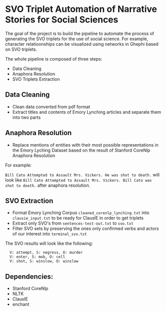 # SVO Triplet Automation of Narrative Stories for Social Sciences 

The goal of the project is to build the pipeline to automate the process of generating the SVO triplets for the use of social science. 
For example, character relatioonships can be visualized using networks in Ghephi based on SVO triplets. 

The whole pipeline is composed of three steps:
  - Data Cleaning 
  - Anaphora Resolution 
  - SVO Triplets Extraction
 
## Data Cleaning
  - Clean data converted from pdf format
  - Extract titles and contents of Emory Lynching articles and separate them into two parts 
 
## Anaphora Resolution 
  - Replace mentions of entities with their most possible representations in the Emory Lyching Dataset based on the result of Stanford CoreNlp Anaphora Resolution
  
  For example: 
  
  `Bill Cato Attempted to Assault Mrs. Vickers. He was shot to death.` will look like 
  `Bill Cato Attempted to Assault Mrs. Vickers. Bill Cato was shot to death.` after anaphora resolution.

## SVO Extraction 
  - Format Emory Lynching Corpus `cleaned_corenlp_lynching.txt` into `clausie_input.txt` to be ready for ClausIE in order to get triplets
  - Extract only SVO's from `sentences-test-out.txt` to `svo.txt`
  - Filter SVO sets by preserving the ones only confirmed verbs and actors of our interest into `terminal_svo.txt`
  
  The SVO results will look like the following:
      
      V: attempt, S: negress, O: murder
      V: enter, S: mob, O: cell
      V: shot, S: winslow, O: winslow
  
##  Dependencies:
  - Stanford CoreNlp 
  - NLTK
  - ClausIE
  - enchant
  
